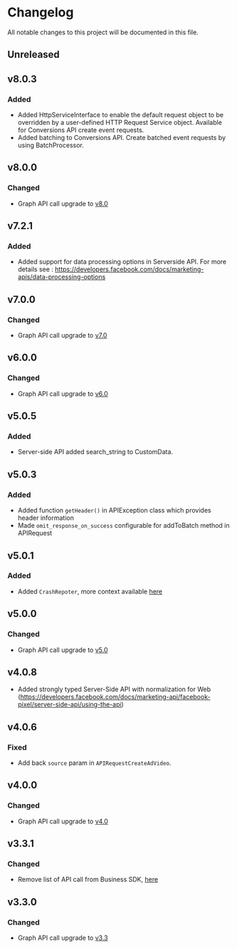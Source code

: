 # Changelog

All notable changes to this project will be documented in this file.


## Unreleased

## v8.0.3

### Added
- Added HttpServiceInterface to enable the default request object to be overridden by a user-defined HTTP Request Service object. Available for Conversions API create event requests.
- Added batching to Conversions API. Create batched event requests by using BatchProcessor.

## v8.0.0
### Changed
- Graph API call upgrade to [v8.0](https://developers.facebook.com/docs/graph-api/changelog/version8.0)

## v7.2.1
### Added
- Added support for data processing options in Serverside API. For more details see : https://developers.facebook.com/docs/marketing-apis/data-processing-options

## v7.0.0
### Changed
- Graph API call upgrade to [v7.0](https://developers.facebook.com/docs/graph-api/changelog/version7.0)

## v6.0.0
### Changed
  - Graph API call upgrade to [v6.0](https://developers.facebook.com/docs/graph-api/changelog/version6.0)

## v5.0.5
### Added
  - Server-side API added search_string to CustomData.

## v5.0.3
### Added
  - Added function `getHeader()` in APIException class which provides header information
  - Made `omit_response_on_success` configurable for addToBatch method in APIRequest

## v5.0.1
### Added
  - Added `CrashRepoter`, more context available [here](https://developers.facebook.com/docs/business-sdk/guides/crash-reports)

## v5.0.0
### Changed
- Graph API call upgrade to [v5.0](https://developers.facebook.com/docs/graph-api/changelog/version5.0)

## v4.0.8

 - Added strongly typed Server-Side API with normalization for Web (https://developers.facebook.com/docs/marketing-api/facebook-pixel/server-side-api/using-the-api)

## v4.0.6

### Fixed
 - Add back `source` param in `APIRequestCreateAdVideo`.

## v4.0.0
### Changed
- Graph API call upgrade to [v4.0](https://developers.facebook.com/docs/graph-api/changelog/version4.0)

## v3.3.1
### Changed
- Remove list of API call from Business SDK,   [here](https://developers.facebook.com/docs/graph-api/changelog/4-30-2019-endpoint-deprecations)

## v3.3.0
### Changed
- Graph API call upgrade to [v3.3](https://developers.facebook.com/docs/graph-api/changelog/version3.3)

